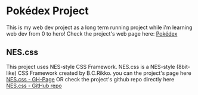 # Pokédex Project

This is my web dev project as a long term running project while i'm learning web dev from 0 to hero!
Check the project's web page here: 
[Pokédex](https://indigowizard.github.io/Pokedex/index.html)

## NES.css

This project uses NES-style CSS Framework.
NES.css is a NES-style (8bit-like) CSS Framework created by B.C.Rikko.
you can the project's page here [NES.css - GH-Page](https://nostalgic-css.github.io/NES.css/)
OR check the project's github repo directly here [NES.css - GitHub repo](https://github.com/nostalgic-css/NES.css)
